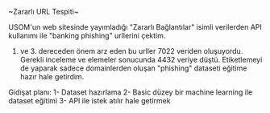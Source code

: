 
~Zararlı URL Tespiti~

USOM'un web sitesinde yayımladığı "Zararlı Bağlantılar" isimli verilerden API kullanımı ile "banking phishing" urllerini çektim. 
1. ve 3. dereceden önem arz eden bu urller 7022 veriden oluşuyordu. Gerekli inceleme ve elemeler sonucunda 4432 veriye düştü. Etiketlemeyi de yaparak sadece domainlerden oluşan "phishing" dataseti eğitime hazır hale getirdim.

Gidişat planı:
1- Dataset hazırlama
2- Basic düzey bir machine learning ile dataset eğitimi
3- API ile istek atılır hale getirmek

